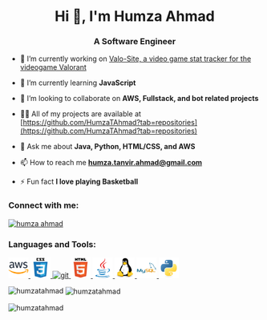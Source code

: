 <h1 align="center">Hi 👋, I'm Humza Ahmad</h1>
<h3 align="center">A Software Engineer</h3>

- 🔭 I’m currently working on [Valo-Site, a video game stat tracker for the videogame Valorant](https://github.com/HumzaTAhmad/disco-ball)

- 🌱 I’m currently learning **JavaScript**

- 👯 I’m looking to collaborate on **AWS, Fullstack, and bot related projects**

- 👨‍💻 All of my projects are available at [https://github.com/HumzaTAhmad?tab=repositories](https://github.com/HumzaTAhmad?tab=repositories)

- 💬 Ask me about **Java, Python, HTML/CSS, and AWS**

- 📫 How to reach me **humza.tanvir.ahmad@gmail.com**

- ⚡ Fun fact **I love playing Basketball**

<h3 align="left">Connect with me:</h3>
<p align="left">
<a href="https://linkedin.com/in/humza ahmad" target="blank"><img align="center" src="https://raw.githubusercontent.com/rahuldkjain/github-profile-readme-generator/master/src/images/icons/Social/linked-in-alt.svg" alt="humza ahmad" height="30" width="40" /></a>
</p>

<h3 align="left">Languages and Tools:</h3>
<p align="left"> <a href="https://aws.amazon.com" target="_blank" rel="noreferrer"> <img src="https://raw.githubusercontent.com/devicons/devicon/master/icons/amazonwebservices/amazonwebservices-original-wordmark.svg" alt="aws" width="40" height="40"/> </a> <a href="https://www.w3schools.com/css/" target="_blank" rel="noreferrer"> <img src="https://raw.githubusercontent.com/devicons/devicon/master/icons/css3/css3-original-wordmark.svg" alt="css3" width="40" height="40"/> </a> <a href="https://git-scm.com/" target="_blank" rel="noreferrer"> <img src="https://www.vectorlogo.zone/logos/git-scm/git-scm-icon.svg" alt="git" width="40" height="40"/> </a> <a href="https://www.w3.org/html/" target="_blank" rel="noreferrer"> <img src="https://raw.githubusercontent.com/devicons/devicon/master/icons/html5/html5-original-wordmark.svg" alt="html5" width="40" height="40"/> </a> <a href="https://www.java.com" target="_blank" rel="noreferrer"> <img src="https://raw.githubusercontent.com/devicons/devicon/master/icons/java/java-original.svg" alt="java" width="40" height="40"/> </a> <a href="https://www.linux.org/" target="_blank" rel="noreferrer"> <img src="https://raw.githubusercontent.com/devicons/devicon/master/icons/linux/linux-original.svg" alt="linux" width="40" height="40"/> </a> <a href="https://www.mysql.com/" target="_blank" rel="noreferrer"> <img src="https://raw.githubusercontent.com/devicons/devicon/master/icons/mysql/mysql-original-wordmark.svg" alt="mysql" width="40" height="40"/> </a> <a href="https://www.python.org" target="_blank" rel="noreferrer"> <img src="https://raw.githubusercontent.com/devicons/devicon/master/icons/python/python-original.svg" alt="python" width="40" height="40"/> </a> </p>

<p><img align="left" src="https://github-readme-stats.vercel.app/api/top-langs?username=humzatahmad&show_icons=true&locale=en&layout=compact" alt="humzatahmad" /></p>

<p>&nbsp;<img align="center" src="https://github-readme-stats.vercel.app/api?username=humzatahmad&show_icons=true&locale=en" alt="humzatahmad" /></p>

<p><img align="center" src="https://github-readme-streak-stats.herokuapp.com/?user=humzatahmad&" alt="humzatahmad" /></p>
